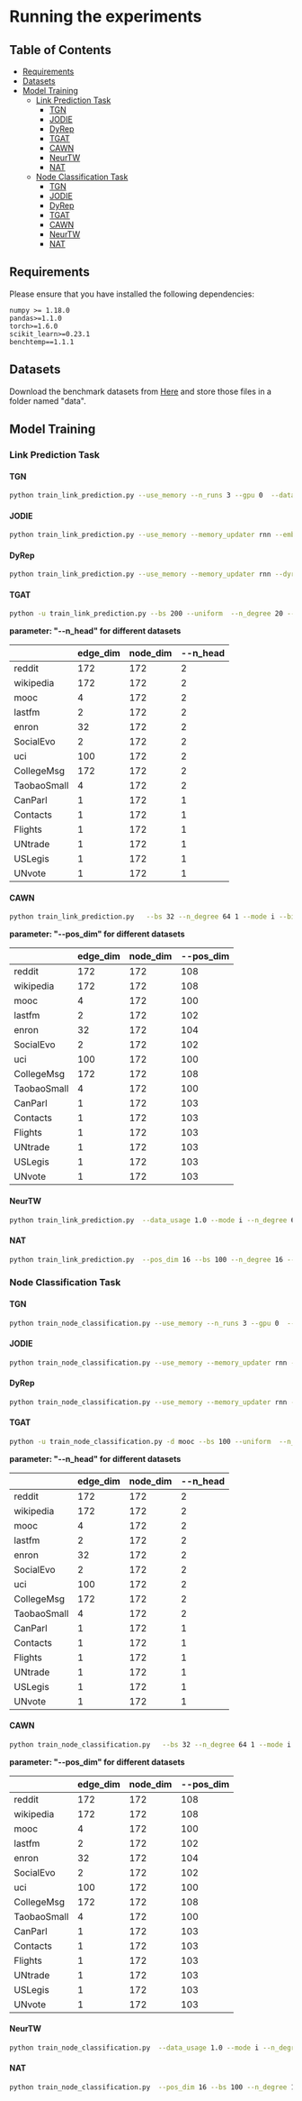 # Running the experiments

## Table of Contents
  - [Requirements](#requirements)
  - [Datasets](#datasets)
  - [Model Training](#model-training)
    - [Link Prediction Task](#link-prediction-task)
      - [TGN](#tgn)
      - [JODIE](#jodie)
      - [DyRep](#dyrep)
      - [TGAT](#tgat)
      - [CAWN](#cawn)
      - [NeurTW](#neurtw)
      - [NAT](#nat)
    - [Node Classification Task](#node-classification-task)
      - [TGN](#tgn-1)
      - [JODIE](#jodie-1)
      - [DyRep](#dyrep-1)
      - [TGAT](#tgat-1)
      - [CAWN](#cawn-1)
      - [NeurTW](#neurtw-1)
      - [NAT](#nat-1)

## Requirements
Please ensure that you have installed the following dependencies:
```
numpy >= 1.18.0
pandas>=1.1.0
torch>=1.6.0
scikit_learn>=0.23.1
benchtemp==1.1.1
```

## Datasets
Download the benchmark datasets from [Here](https://drive.google.com/drive/folders/1HKSFGEfxHDlHuQZ6nK4SLCEMFQIOtzpz?usp=sharing) and store those files in a folder named "data".

## Model Training

### Link Prediction Task
#### TGN
```bash
python train_link_prediction.py --use_memory --n_runs 3 --gpu 0  --data mooc
```

#### JODIE
```bash
python train_link_prediction.py --use_memory --memory_updater rnn --embedding_module time --n_runs 3 --gpu 0 --data mooc
```

#### DyRep
```bash
python train_link_prediction.py --use_memory --memory_updater rnn --dyrep --use_destination_embedding_in_message --n_runs 3 --gpu  0 --data mooc
```
#### TGAT
```bash
python -u train_link_prediction.py --bs 200 --uniform  --n_degree 20 --agg_method attn --attn_mode prod --n_head 2 --n_runs 3  -d mooc --gpu  0
```
**parameter: "--n_head" for different datasets**

<center>

|             | edge_dim | node_dim | --n_head  |
|-------------|----------|----------|----------|
| reddit      | 172      | 172      | 2        |
| wikipedia   | 172      | 172      | 2        |
| mooc        | 4        | 172      | 2        |
| lastfm      | 2        | 172      | 2        |
| enron       | 32       | 172      | 2        |
| SocialEvo   | 2        | 172      | 2        |
| uci         | 100      | 172      | 2        |
| CollegeMsg  | 172      | 172      | 2        |
| TaobaoSmall | 4        | 172      | 2        |
| CanParl     | 1        | 172      | 1        |
| Contacts    | 1        | 172      | 1        |
| Flights     | 1        | 172      | 1        |
| UNtrade     | 1        | 172      | 1        |
| USLegis     | 1        | 172      | 1        |
| UNvote      | 1        | 172      | 1        |

</center>


#### CAWN
```bash
python train_link_prediction.py   --bs 32 --n_degree 64 1 --mode i --bias 1e-5 --pos_enc lp --walk_pool sum --seed 0  --n_runs 3 --pos_dim 100 -d mooc --gpu 0
```
**parameter: "--pos_dim" for different datasets**

<center>

|             | edge_dim | node_dim |  --pos_dim |
|-------------|-----|-----|------------|
| reddit      | 172 | 172 | 108        |
| wikipedia   | 172 | 172 | 108        |
| mooc        | 4   | 172 | 100        |
| lastfm      | 2   | 172 | 102        |
| enron       | 32  | 172 | 104        |
| SocialEvo   | 2   | 172 | 102        |
| uci         | 100 | 172 | 100        |
| CollegeMsg  | 172 | 172 | 108        |
| TaobaoSmall | 4   | 172 | 100        |
| CanParl     | 1   | 172 | 103        |
| Contacts    | 1   | 172 | 103        |
| Flights     | 1   | 172 | 103        |
| UNtrade     | 1   | 172 | 103        |
| USLegis     | 1   | 172 | 103        |
| UNvote      | 1   | 172 | 103        |
</center>

#### NeurTW
```bash
python train_link_prediction.py  --data_usage 1.0 --mode i --n_degree 64 1 --pos_dim 108 --pos_sample multinomial --pos_enc lp --temporal_bias 0.0001 --spatial_bias 0.01 --ee_bias 2 --tau 0.1 --negs 1 --solver rk4 --step_size 0.125 --bs 32  --seed 0 --limit_ngh_span --ngh_span 320 8 --n_runs 1 --gpu 0 -d mooc
```

#### NAT
```bash
python train_link_prediction.py  --pos_dim 16 --bs 100 --n_degree 16 --n_hop 1 --mode i --bias 1e-5 --seed 2 --verbosity 1 --drop_out 0.1 --attn_n_head 1 --ngh_dim 4 --self_dim 72 --n_run 3 --gpu 0 -d mooc 
```

### Node Classification Task

#### TGN
```bash
python train_node_classification.py --use_memory --n_runs 3 --gpu 0  --data mooc --use_validation
```
#### JODIE
```bash
python train_node_classification.py --use_memory --memory_updater rnn --embedding_module time --n_runs 3 --gpu 0 --data mooc --use_validation
```
#### DyRep
```bash
python train_node_classification.py --use_memory --memory_updater rnn --dyrep --use_destination_embedding_in_message --n_runs 3 --gpu 0 --data mooc --use_validation
```
#### TGAT
```bash
python -u train_node_classification.py -d mooc --bs 100 --uniform  --n_degree 20 --agg_method attn --attn_mode prod --gpu 0 --n_head 2
```
**parameter: "--n_head" for different datasets**

<center>

|             | edge_dim | node_dim | --n_head  |
|-------------|----------|----------|----------|
| reddit      | 172      | 172      | 2        |
| wikipedia   | 172      | 172      | 2        |
| mooc        | 4        | 172      | 2        |
| lastfm      | 2        | 172      | 2        |
| enron       | 32       | 172      | 2        |
| SocialEvo   | 2        | 172      | 2        |
| uci         | 100      | 172      | 2        |
| CollegeMsg  | 172      | 172      | 2        |
| TaobaoSmall | 4        | 172      | 2        |
| CanParl     | 1        | 172      | 1        |
| Contacts    | 1        | 172      | 1        |
| Flights     | 1        | 172      | 1        |
| UNtrade     | 1        | 172      | 1        |
| USLegis     | 1        | 172      | 1        |
| UNvote      | 1        | 172      | 1        |

</center>

#### CAWN
```bash
python train_node_classification.py   --bs 32 --n_degree 64 1 --mode i --bias 1e-5 --pos_enc lp --walk_pool sum --seed 0  --n_runs 3 --pos_dim 100 -d mooc --gpu 0
```
**parameter: "--pos_dim" for different datasets**

<center>

|             | edge_dim | node_dim |  --pos_dim |
|-------------|-----|-----|------------|
| reddit      | 172 | 172 | 108        |
| wikipedia   | 172 | 172 | 108        |
| mooc        | 4   | 172 | 100        |
| lastfm      | 2   | 172 | 102        |
| enron       | 32  | 172 | 104        |
| SocialEvo   | 2   | 172 | 102        |
| uci         | 100 | 172 | 100        |
| CollegeMsg  | 172 | 172 | 108        |
| TaobaoSmall | 4   | 172 | 100        |
| CanParl     | 1   | 172 | 103        |
| Contacts    | 1   | 172 | 103        |
| Flights     | 1   | 172 | 103        |
| UNtrade     | 1   | 172 | 103        |
| USLegis     | 1   | 172 | 103        |
| UNvote      | 1   | 172 | 103        |
</center>

#### NeurTW
```bash
python train_node_classification.py  --data_usage 1.0 --mode i --n_degree 64 1 --pos_dim 108 --pos_sample multinomial --pos_enc lp --temporal_bias 0.0001 --spatial_bias 0.01 --ee_bias 2 --tau 0.1 --negs 1 --solver rk4 --step_size 0.125 --bs 32  --seed 0 --limit_ngh_span --ngh_span 320 8 --n_runs 1 --gpu 0 -d mooc
```
#### NAT
```bash
python train_node_classification.py  --pos_dim 16 --bs 100 --n_degree 16 --n_hop 1 --mode i --bias 1e-5 --seed 2 --verbosity 1 --drop_out 0.1 --attn_n_head 1 --ngh_dim 4 --self_dim 72 --n_run 3 --gpu 0 -d mooc 
```
